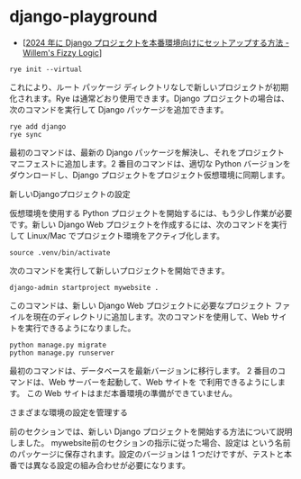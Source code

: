 # django-playground


- [[2024 年に Django プロジェクトを本番環境向けにセットアップする方法 - Willem's Fizzy Logic](https://fizzylogic.nl/2024/03/29/how-to-set-up-a-django-project-for-production-in-2024)]


```
rye init --virtual
```

これにより、ルート パッケージ ディレクトリなしで新しいプロジェクトが初期化されます。Rye は通常どおり使用できます。Django プロジェクトの場合は、次のコマンドを実行して Django パッケージを追加できます。

```
rye add django
rye sync
```

最初のコマンドは、最新の Django パッケージを解決し、それをプロジェクト マニフェストに追加します。2 番目のコマンドは、適切な Python バージョンをダウンロードし、Django プロジェクトをプロジェクト仮想環境に同期します。

新しいDjangoプロジェクトの設定

仮想環境を使用する Python プロジェクトを開始するには、もう少し作業が必要です。新しい Django Web プロジェクトを作成するには、次のコマンドを実行して Linux/Mac でプロジェクト環境をアクティブ化します。

```
source .venv/bin/activate
```

次のコマンドを実行して新しいプロジェクトを開始できます。

```
django-admin startproject mywebsite .
```

このコマンドは、新しい Django Web プロジェクトに必要なプロジェクト ファイルを現在のディレクトリに追加します。次のコマンドを使用して、Web サイトを実行できるようになりました。

```
python manage.py migrate
python manage.py runserver
```

最初のコマンドは、データベースを最新バージョンに移行します。 2 番目のコマンドは、Web サーバーを起動して、Web サイトを で利用できるようにします。 この Web サイトはまだ本番環境の準備ができていません。

さまざまな環境の設定を管理する

前のセクションでは、新しい Django プロジェクトを開始する方法について説明しました。 mywebsite前のセクションの指示に従った場合、設定は という名前のパッケージに保存されます。設定のバージョンは 1 つだけですが、テストと本番では異なる設定の組み合わせが必要になります。





